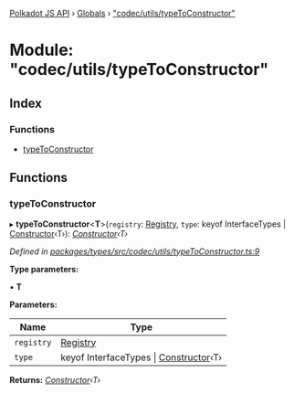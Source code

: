[Polkadot JS API](../README.md) › [Globals](../globals.md) › ["codec/utils/typeToConstructor"](_codec_utils_typetoconstructor_.md)

# Module: "codec/utils/typeToConstructor"

## Index

### Functions

* [typeToConstructor](_codec_utils_typetoconstructor_.md#typetoconstructor)

## Functions

###  typeToConstructor

▸ **typeToConstructor**<**T**>(`registry`: [Registry](../interfaces/_types_registry_.registry.md), `type`: keyof InterfaceTypes | [Constructor](../interfaces/_types_codec_.constructor.md)‹T›): *[Constructor](../interfaces/_types_codec_.constructor.md)‹T›*

*Defined in [packages/types/src/codec/utils/typeToConstructor.ts:9](https://github.com/polkadot-js/api/blob/ab75863d94/packages/types/src/codec/utils/typeToConstructor.ts#L9)*

**Type parameters:**

▪ **T**

**Parameters:**

Name | Type |
------ | ------ |
`registry` | [Registry](../interfaces/_types_registry_.registry.md) |
`type` | keyof InterfaceTypes &#124; [Constructor](../interfaces/_types_codec_.constructor.md)‹T› |

**Returns:** *[Constructor](../interfaces/_types_codec_.constructor.md)‹T›*
